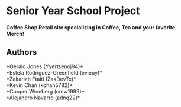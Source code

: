 <h1> Senior Year School Project </h1>
<h4>Coffee Shop Retail site specializing in Coffee, Tea and your favorite Merch!</hr>

<h2>Authors</h2>
*Gerald Jones (Yyertsenoj94)*<br>
*Estela Rodriguez-Greenfield (evieuy)*<br>
*Zakariah Ftaiti (ZakDevTx)*<br>
*Kevin Chan (kchan5782)*<br>
*Cooper Wineberg (cmw1999)*<br>
*Alejandro Navarro (adnq22)*<br>
